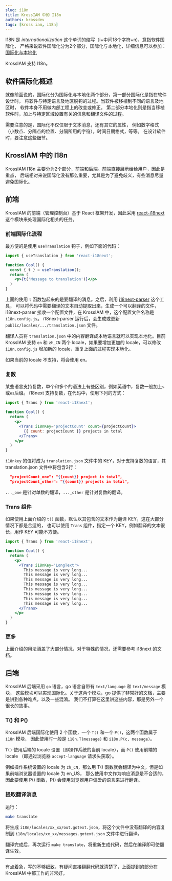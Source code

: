 ```yaml
---
slug: i18n
title: KrossIAM 中的 I18n
authors: krossdev
tags: [kross iam, i18n]
---
```


I18N 是 *internationalization* 这个单词的缩写（i+中间18个字符+n)，意指软件国际化，
严格来说软件国际化分为2个部分，国际化与本地化，详细信息可以参加：
[国际化与本地化](https://zh.wikipedia.org/wiki/%E5%9B%BD%E9%99%85%E5%8C%96%E4%B8%8E%E6%9C%AC%E5%9C%B0%E5%8C%96)

KrossIAM 支持 I18n。

<!--truncate-->

## 软件国际化概述

就像前面说的，国际化分为国际化与本地化两个部分，第一部分国际化是指在软件设计时，
将软件与特定语言及地区脱钩的过程。当软件被移植到不同的语言及地区时，
软件本身不用做内部工程上的改变或修正。
第二部分本地化则是指当移植软件时，加上与特定区域设置有关的信息和翻译文件的过程。

需要注意的是，国际化不仅仅限于文本消息，还有其它的属性，
例如数字格式（小数点、分隔点的位置、分隔所用的字符），时间日期格式，等等。
在设计软件时，要注意这些细节。

## KrossIAM 中的 I18n

KrossIAM I18n 主要分为2个部分，前端和后端。前端直接展示给给用户，因此是重点，
后端相对来说国际化没有那么重要，尤其是为了避免歧义，有些消息尽量避免国际化。

## 前端

KrossIAM 的前端（管理控制台）基于 React 框架开发，因此采用
[react-i18next](https://react.i18next.com/) 这个模块来处理国际化相关的任务。

### 前端国际化流程

最方便的是使用 `useTranslation` 钩子，例如下面的代码：

```jsx
import { useTranslation } from 'react-i18next';

function Cool() {
  const { t } = useTranslation();
  return (
	<p>{t('Message to translation')}</p>
  )
}
```

上面的使用 `t` 函数包起来的是要翻译的消息。之后，利用
[i18next-parser](https://github.com/i18next/i18next-parser) 这个工具，
可以将代码中需要翻译的文本自动提取出来，生成一个可以翻译的文件，i18next-parser
接收一个配置文件，在 KrossIAM 中，这个配置文件名称是 `i18n.config.js`。
i18next-parser 运行后，会生成或更新 `public/locales/.../translation.json` 文件。

翻译人员将 `translation.json` 中的内容翻译成本地语言就可以实现本地化。目前 KrossIAM
支持 `en` 和 `zh_CN` 两个 locale，如果要增加更加的 locale，可以修改 `i18n.config.js`
增加新的 locale，重复上面的过程实现本地化。

如果当前的 locale 不支持，将会使用 en。

### 复数

某些语言支持复数，单个和多个的语法上有些区别，例如英语中，复数一般加上`s`或`es`后缀。
i18next 支持复数，在代码中，使用下列的方式：

```jsx
import { Trans } from 'react-i18next';

function Cool() {
  return (
    <p>
      <Trans i18nKey='projectCount' count={projectCount}>
        {{ count: projectCount }} projects in total
      </Trans>
    </p>
  )
}
```

`i18nkey` 的值将成为 `translation.json` 文件中的 KEY，对于支持复数的语言，其
translation.json 文件中将包含2行：

```json
  "projectCount_one": "{{count}} project in total",
  "projectCount_other": "{{count}} projects in total",
```

`..._one` 是针对单数的翻译，`..._other` 是针对复数的翻译。

### Trans 组件

如果使用上面介绍的 `t()` 函数，默认以其包含的文本作为翻译 KEY，这在大部分情况下都是合适的，
也可以使用 `Trans` 组件，指定一个 KEY，例如翻译的文本很长，用作 KEY 可能不方便。

```jsx
import { Trans } from 'react-i18next';

function Cool() {
  return (
    <p>
      <Trans i18nKey='LongText'>
        This message is very long...
        This message is very long...
        This message is very long...
        This message is very long...
        This message is very long...
        This message is very long...
        This message is very long...
        This message is very long...
      </Trans>
    </p>
  )
}
```

### 更多

上面介绍的用法涵盖了大部分情况，对于特殊的情况，还需要参考 i18next 的文档。

## 后端

KrossIAM 后端采用 `go` 语言，go 语言自带有 `text/language` 和 `text/message` 模块，
这些模块可以实现国际化。关于这两个模块，go 提供了非常好的文档，主要是讲到各种难点，以及一些混淆。
我们不打算在这里讲这些内容，那是另外一个很长的故事。

### T() 和 P()

KrossIAM 后端国际化使用 2 个函数，一个 `T()` 和一个 `P()`，这两个函数属于 `i18n` 模块，
因此使用时一般是 `i18n.T(message)` 和 `i18n.P(c, message)`。

`T()` 使用后端的 locale 设置（即操作系统的当前 locale），而 `P()` 使用前端的 locale
（即通过浏览器 `accept-language` 请求头获取）。

例如操作系统设置的 locale 为 `zh_CN`，那么用 T() 函数就会翻译为中文，但是如果前端浏览器设置的
locale 为 en_US， 那么使用中文作为响应消息是不合适的，因此要使用 P() 函数，P()
会使用浏览器用户偏爱的语言来进行翻译。

### 提取翻译消息

运行：

```sh
make translate
```

将生成 `i18n/locales/xx_xx/out.gotext.json`，将这个文件中没有翻译的内容复制到
`i18n/locales/xx_xx/messages.gotext.json` 文件中进行翻译。

翻译完成后，再次运行 `make translate`，将重新生成代码，然后在编译即可使翻译生效。

---
有点着急，写的不够细致，有疑问直接翻翻代码就清楚了，上面提到的部分在 KrossIAM 中都工作的非常好。
